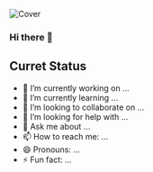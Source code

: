 ![Cover](https://raw.githubusercontent.com/mdmonir-hossain/mdmonir-hossain/main/images/banner%20.gif "Cover")


### Hi there 👋


## Curret Status
- 🔭 I’m currently working on ...
- 🌱 I’m currently learning ...
- 👯 I’m looking to collaborate on ...
- 🤔 I’m looking for help with ...
- 💬 Ask me about ...
- 📫 How to reach me: ...
- 😄 Pronouns: ...
- ⚡ Fun fact: ...

